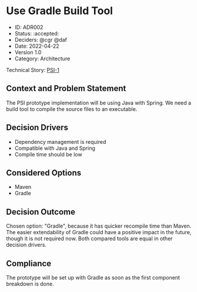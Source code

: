 
# Use Gradle Build Tool

* ID: ADR002
* Status: :accepted:
* Deciders: @cgr @daf
* Date: 2022-04-22
* Version 1.0
* Category: Architecture

Technical Story: [PSI-1](https://spcbo-repos-ext.vcs.de/gitlab/psi/psi/-/issues/1)

## Context and Problem Statement

The PSI prototype implementation will be using Java with Spring.
We need a build tool to compile the source files to an executable.

## Decision Drivers

* Dependency management is required
* Compatible with Java and Spring
* Compile time should be low

## Considered Options

* Maven
* Gradle

## Decision Outcome

Chosen option: "Gradle", because it has quicker recompile time than Maven.
The easier extendability of Gradle could have a positive impact in the future, though it is not required now.
Both compared tools are equal in other decision drivers.

## Compliance

The prototype will be set up with Gradle as soon as the first component breakdown is done.

